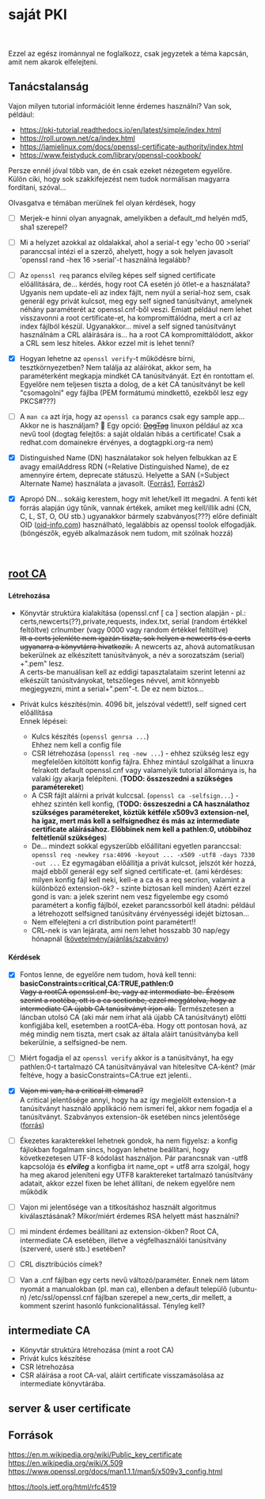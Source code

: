 # saját PKI  



<br><br>
Ezzel az egész irománnyal ne foglalkozz, csak jegyzetek a téma kapcsán, amit nem akarok elfelejteni.



## Tanácstalanság


Vajon milyen tutorial információit lenne érdemes használni?
Van sok, például:
- https://pki-tutorial.readthedocs.io/en/latest/simple/index.html
- https://roll.urown.net/ca/index.html
- https://jamielinux.com/docs/openssl-certificate-authority/index.html
- https://www.feistyduck.com/library/openssl-cookbook/

Persze ennél jóval több van, de én csak ezeket nézegetem egyelőre.<br>
Külön ciki, hogy sok szakkifejezést nem tudok normálisan magyarra fordítani, szóval...


Olvasgatva e témában merülnek fel olyan kérdések, hogy
- [ ] Merjek-e hinni olyan anyagnak, amelyikben a default_md helyén md5, sha1 szerepel?
- [ ] Mi a helyzet azokkal az oldalakkal, ahol a serial-t egy 'echo 00 >serial' paranccsal intézi el a szerző,
    ahelyett, hogy a sok helyen javasolt 'openssl rand -hex 16 >serial'-t használná legalább?
- [ ] Az `openssl req` parancs elvileg képes self signed certificate előállítására, de... kérdés, hogy root CA esetén jó ötlet-e a használata? Ugyanis nem update-eli az index fájlt, nem nyúl a serial-hoz sem, csak generál egy privát kulcsot, meg egy self signed tanúsítványt, amelynek néhány paraméterét az openssl.cnf-ből veszi. Emiatt például nem lehet visszavonni a root certificate-et, ha kompromittálódna, mert a crl az index fájlból készül. Ugyanakkor... mivel a self signed tanúsítványt használnám a CRL aláírására is... ha a root CA kompromittálódott, akkor a CRL sem lesz hiteles. Akkor ezzel mit is lehet tenni?
- [x] Hogyan lehetne az `openssl verify`-t működésre bírni, tesztkörnyezetben? Nem találja az aláírókat, akkor sem, ha paraméterként megkapja mindkét CA tanúsítványát.
Ezt én rontottam el. Egyelőre nem teljesen tiszta a dolog, de a két CA tanúsítványt be kell "csomagolni" egy fájlba (PEM formátumú mindkettő, ezekből lesz egy PKCS#???)
- [ ] A `man ca` azt írja, hogy az `openssl ca` parancs csak egy sample app... Akkor ne is használjam? 🤔 
Egy opció: <s>[DogTag](https://dogtagpki.org)</s> linuxon például az xca nevű tool (dogtag felejtős: a saját oldalán hibás a certificate! Csak a redhat.com domainekre érvényes, a dogtagpki.org-ra nem)
  <br>
- [x] Distinguished Name (DN) használatakor sok helyen felbukkan az E avagy emailAddress RDN (=Relative Distinguished Name), de ez amennyire értem, deprecate státuszú. Helyette 
a SAN (=Subject Alternate Name) használata a javasolt. ([Forrás1](https://docs.oracle.com/cd/E19957-01/816-5531-10/app_dn.htm), [Forrás2](https://www.cryptosys.net/pki/manpki/pki_distnames.html))
- [x] Apropó DN... sokáig kerestem, hogy mit lehet/kell itt megadni. A fenti két forrás alapján
úgy tűnik, vannak értékek, amiket meg kell/illik adni (CN, C, L, ST, O, OU stb.) ugyanakkor
bármely szabványos(???) előre definiált OID ([oid-info.com](oid-info.com)) használható, legalábbis
az openssl toolok elfogadják. (böngészők, egyéb alkalmazások nem tudom, mit szólnak hozzá)
 
  <br>

## <u>root CA</u>
###
#### Létrehozása

- Könyvtár struktúra kialakítása (openssl.cnf [ ca ] section alapján - pl.: certs,newcerts(??),private,requests, index.txt, serial (random értékkel feltöltve)
crlnumber (vagy 0000 vagy random értékkel feltöltve)<br>
<s>Itt a certs jelenléte nem igazán tiszta, sok helyen a newcerts és a certs ugyanarra 
a könyvtárra hivatkozik.</s> A newcerts az, ahová automatikusan bekerülnek az elkészített tanúsítványok, a név a sorozatszám (serial) +".pem" lesz.<br>
A certs-be manuálisan kell az eddigi tapasztalataim szerint letenni az elkészült
tanúsítványokat, tetszőleges névvel, amit könnyebb megjegyezni, mint a serial+".pem"-t.
De ez nem biztos...<br>


- Privát kulcs készítés(min. 4096 bit, jelszóval védett!), self signed cert előállítása<br>
Ennek lépései:
  - Kulcs készítés (`openssl genrsa ...`)<br>
  Ehhez nem kell a config file
  - CSR létrehozása (`openssl req -new ...`) - ehhez szükség lesz egy megfelelően
  kitöltött konfig fájlra. Ehhez mintául szolgálhat a linuxra felrakott default openssl.cnf
  vagy valamelyik tutorial állománya is, ha valaki így akarja felépíteni. (**TODO: összeszedni
  a szükséges paramétereket**)
  - A CSR fájlt aláírni a privát kulccsal. (`openssl ca -selfsign...`) - ehhez szintén kell konfig,
  (**TODO: összeszedni a CA használathoz szükséges paramétereket, köztük kétféle x509v3 extension-nel, ha igaz, mert más kell a selfsignedhez és más az intermediate certificate aláírásához. Előbbinek nem kell a pathlen:0, utóbbihoz feltétlenül szükséges**)<br>
  - De... mindezt sokkal egyszerűbb előállítani egyetlen paranccsal: <br>
  `openssl req -newkey rsa:4096 -keyout ... -x509 -utf8 -days 7330 -out ...`
  Ez egymagában előállítja a privát kulcsot, jelszót kér hozzá, majd ebből generál 
  egy self signed certificate-et. (ami kérdéses: milyen konfig fájl kell neki, kell-e a ca és a req secrion, valamint a különböző extension-ök? - szinte biztosan kell minden)
  Azért ezzel gond is van: a jelek szerint nem vesz figyelembe egy csomó paramétert
  a konfig fájlból, ezeket parancssorból kell átadni: például a létrehozott selfsigned
  tanúsítvány érvényességi idejét biztosan...
  - Nem elfelejteni a crl distribution point paramétert!!
  - CRL-nek is van lejárata, ami nem lehet hosszabb 30 nap/egy hónapnál ([követelmény/ajánlás/szabvány](https://www.cabforum.org/wp-content/uploads/Baseline_Requirements_V1.pdf))



#### Kérdések
- [x] Fontos lenne, de egyelőre nem tudom, hová kell tenni:<br> **basicConstraints=critical,CA:TRUE,pathlen:0**   <br>
<s>Vagy a rootCA openssl.cnf-be, vagy az intermediate-be. Érzésem szerint a rootéba, ott is a ca sectionbe, ezzel meggátolva, hogy az intermediate CA újabb CA tanúsítványt írjon alá.</s> Természetesen a láncban utolsó CA (aki már nem írhat alá újabb CA tanúsítványt) előtti konfigjába
kell, esetemben a rootCA-éba. Hogy ott pontosan hová, az még mindig nem tiszta,
mert csak az általa aláírt tanúsítványba kell bekerülnie, a selfsigned-be nem.  
- [ ] Miért fogadja el az `openssl verify` akkor is a tanúsítványt, ha egy pathlen:0-t tartalmazó
CA tanúsítványával van hitelesítve CA-ként? (már feltéve, hogy a basicConstraints=CA:true ezt
jelenti..
- [x] <s>Vajon mi van, ha a critical itt elmarad?</s>  
    A critical jelentősége annyi, hogy ha az így megjelölt extension-t a tanúsítványt használó applikáció nem ismeri fel, akkor nem fogadja el a tanúsítványt. Szabványos extension-ök esetében nincs jelentősége ([forrás](https://security.stackexchange.com/questions/30974/which-properties-of-a-x-509-certificate-should-be-critical-and-which-not))  
- [ ] Ékezetes karakterekkel lehetnek gondok, ha nem figyelsz: a konfig fájlokban
fogalmam sincs, hogyan lehetne beállítani, hogy következetesen UTF-8 kódolást
használjon. Pár parancsnak van -utf8 kapcsolója és _**elvileg**_ a konfigba írt name_opt = utf8 arra szolgál, hogy ha meg akarod jeleníteni egy UTF8 karaktereket tartalmazó
 tanúsítvány adatait, akkor ezzel fixen be lehet állítani, de nekem egyelőre nem működik
 
- [ ] Vajon mi jelentősége van a titkosításhoz használt algoritmus kiválasztásának? 
Mikor/miért érdemes RSA helyett mást használni?
- [ ] mi mindent érdemes beállítani az extension-ökben? Root CA, intermediate CA esetében,
illetve a végfelhasználói tanúsítvány (szerveré, useré stb.) esetében?
- [ ] CRL disztribúciós címek? 
- [ ] Van a .cnf fájlban egy certs nevű változó/paraméter. Ennek nem látom nyomát
a manualokban (pl. man ca), ellenben a default települő (ubuntu-n) /etc/ssl/openssl.cnf
fájlban szerepel a new_certs_dir mellett, a komment szerint hasonló funkcionalitással.
Tényleg kell?
## intermediate CA
- Könyvtár struktúra létrehozása (mint a root CA)
- Privát kulcs készítése
- CSR létrehozása
- CSR aláírása a root CA-val, aláírt certificate visszamásolása az intermediate könyvtárába.

## server & user certificate

## Források
https://en.m.wikipedia.org/wiki/Public_key_certificate   
https://en.wikipedia.org/wiki/X.509  
https://www.openssl.org/docs/man1.1.1/man5/x509v3_config.html   
  
https://tools.ietf.org/html/rfc4519  

